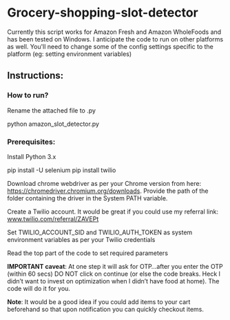 # Grocery-shopping-slot-detector

Currently this script works for Amazon Fresh and Amazon WholeFoods and has been tested on Windows. I anticipate the code to run on other platforms as well. You'll need to change some of the config settings specific to the platform (eg: setting environment variables)

## Instructions:
 
### How to run?
Rename the attached file to .py
 
python amazon_slot_detector.py
 
### Prerequisites:

Install Python 3.x
 
pip install -U selenium
pip install twilio
 
Download chrome webdriver as per your Chrome version from here: https://chromedriver.chromium.org/downloads.
Provide the path of the folder containing the driver in the System PATH variable. 
 
Create a Twilio account. It would be great if you could use my referral link: www.twilio.com/referral/ZAVEPt
 
Set TWILIO_ACCOUNT_SID and TWILIO_AUTH_TOKEN as system environment variables as per your Twilio credentials
 
Read the top part of the code to set required parameters


**IMPORTANT caveat**: At one step it will ask for OTP…after you enter the OTP (within 60 secs) DO NOT click on continue (or else the code breaks. Heck I didn’t want to invest on optimization when I didn’t have food at home). The code will do it for you.
 
**Note**: It would be a good idea if you could add items to your cart beforehand so that upon notification you can quickly checkout items.
 


